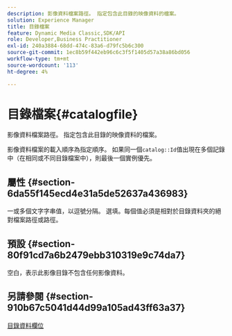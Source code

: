 ```yaml
---
description: 影像資料檔案路徑。 指定包含此目錄的映像資料的檔案。
solution: Experience Manager
title: 目錄檔案
feature: Dynamic Media Classic,SDK/API
role: Developer,Business Practitioner
exl-id: 240a3884-68dd-474c-83a6-d79fc5b6c300
source-git-commit: 1ec8b59f442eb96c6c3f5f1405d57a38a86bd056
workflow-type: tm+mt
source-wordcount: '113'
ht-degree: 4%

---
```


# 目錄檔案{#catalogfile}

影像資料檔案路徑。 指定包含此目錄的映像資料的檔案。

影像資料檔案的載入順序為指定順序。 如果同一個`catalog::Id`值出現在多個記錄中（在相同或不同目錄檔案中），則最後一個實例優先。

## 屬性 {#section-6da55f145ecd4e31a5de52637a436983}

一或多個文字字串值，以逗號分隔。 選填。每個值必須是相對於目錄資料夾的絕對檔案路徑或路徑。

## 預設 {#section-80f91cd7a6b2479ebb310319e9c74da7}

空白，表示此影像目錄不包含任何影像資料。

## 另請參閱 {#section-910b67c5041d44d99a105ad43ff63a37}

[目錄資料欄位](../../../../../is-api/image-catalog/image-serving-api-ref/c-image-catalog-reference/c-overview/c-catalog-data-fields/c-catalog-data-fields.md#concept-b19581028ec44f98b9f5943624403d29)
